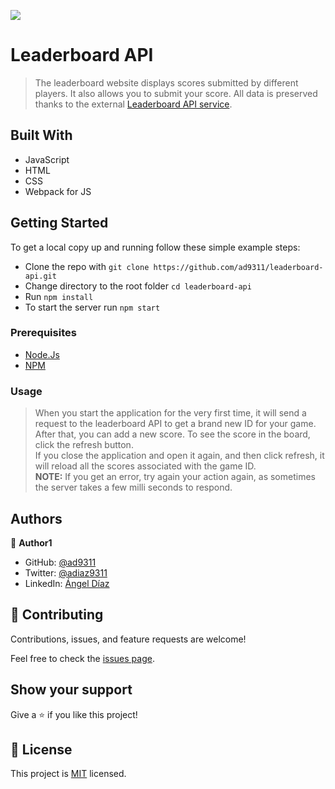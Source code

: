 ![](https://img.shields.io/badge/Microverse-blueviolet)

# Leaderboard API

> The leaderboard website displays scores submitted by different players. It also allows you to submit your score. All data is preserved thanks to the external [Leaderboard API service](https://www.notion.so/microverse/Leaderboard-API-service-24c0c3c116974ac49488d4eb0267ade3).

## Built With

- JavaScript
- HTML
- CSS
- Webpack for JS

## Getting Started

To get a local copy up and running follow these simple example steps:

- Clone the repo with `git clone https://github.com/ad9311/leaderboard-api.git`
- Change directory to the root folder `cd leaderboard-api`
- Run `npm install`
- To start the server run `npm start`

### Prerequisites

- [Node.Js](https://nodejs.org/en/)
- [NPM](https://github.com/ad9311/webpack-todo-list.git)

### Usage

> When you start the application for the very first time, it will send a request to the leaderboard API to get a brand new ID for your game.<br>
After that, you can add a new score. To see the score in the board, click the refresh button.<br>
If you close the application and open it again, and then click refresh, it will reload all the scores associated with the game ID.<br>
> **NOTE:** If you get an error, try again your action again, as sometimes the server takes a few milli seconds to respond.

## Authors

👤 **Author1**

- GitHub: [@ad9311](https://github.com/ad9311)
- Twitter: [@adiaz9311](https://twitter.com/adiaz9311)
- LinkedIn: [Ángel Díaz](https://linkedin.com/in/adiaz9311)

## 🤝 Contributing

Contributions, issues, and feature requests are welcome!

Feel free to check the [issues page](https://github.com/ad9311/leaderboard-api/issues).

## Show your support

Give a ⭐️ if you like this project!

## 📝 License

This project is [MIT](./LICENSE) licensed.
